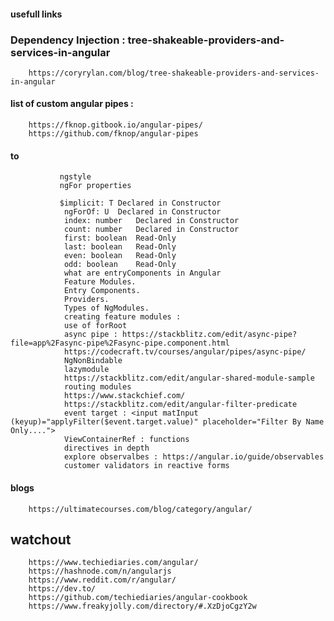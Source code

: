 #### usefull links 

### Dependency Injection : tree-shakeable-providers-and-services-in-angular

        https://coryrylan.com/blog/tree-shakeable-providers-and-services-in-angular
        
#### list of custom angular pipes : 
        
        https://fknop.gitbook.io/angular-pipes/
        https://github.com/fknop/angular-pipes


#### to
        
               ngstyle
               ngFor properties
               
               $implicit: T	Declared in Constructor
                ngForOf: U	Declared in Constructor
                index: number	Declared in Constructor
                count: number	Declared in Constructor
                first: boolean	Read-Only
                last: boolean	Read-Only
                even: boolean	Read-Only
                odd: boolean	Read-Only
                what are entryComponents in Angular
                Feature Modules.
                Entry Components.
                Providers.
                Types of NgModules.
                creating feature modules : 
                use of forRoot
                async pipe : https://stackblitz.com/edit/async-pipe?file=app%2Fasync-pipe%2Fasync-pipe.component.html
                https://codecraft.tv/courses/angular/pipes/async-pipe/
                NgNonBindable
                lazymodule
                https://stackblitz.com/edit/angular-shared-module-sample
                routing modules
                https://www.stackchief.com/
                https://stackblitz.com/edit/angular-filter-predicate  
                event target : <input matInput (keyup)="applyFilter($event.target.value)" placeholder="Filter By Name Only....">
                ViewContainerRef : functions 
                directives in depth
                explore observalbes : https://angular.io/guide/observables
                customer validators in reactive forms

#### blogs

        https://ultimatecourses.com/blog/category/angular/

## watchout 
        
        https://www.techiediaries.com/angular/
        https://hashnode.com/n/angularjs
        https://www.reddit.com/r/angular/
        https://dev.to/
        https://github.com/techiediaries/angular-cookbook
        https://www.freakyjolly.com/directory/#.XzDjoCgzY2w

